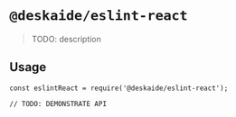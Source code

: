 # `@deskaide/eslint-react`

> TODO: description

## Usage

```
const eslintReact = require('@deskaide/eslint-react');

// TODO: DEMONSTRATE API
```
